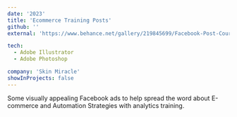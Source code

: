 ```yaml
---
date: '2023'
title: 'Ecommerce Training Posts'
github: ''
external: 'https://www.behance.net/gallery/219845699/Facebook-Post-Course-Outline'

tech:
  - Adobe Illustrator
  - Adobe Photoshop

company: 'Skin Miracle'
showInProjects: false
---
```


Some visually appealing Facebook ads to help spread the word about E-commerce and Automation Strategies with analytics training.
